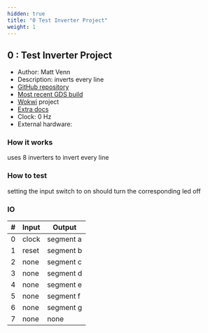 ```yaml
---
hidden: true
title: "0 Test Inverter Project"
weight: 1
---
```


## 0 : Test Inverter Project

* Author: Matt Venn
* Description: inverts every line
* [GitHub repository](https://github.com/TinyTapeout/tt02-test-invert)
* [Most recent GDS build](https://github.com/TinyTapeout/tt02-test-invert/actions/runs/3640803445)
* [Wokwi](https://wokwi.com/projects/341535056611770964) project
* [Extra docs]()
* Clock: 0 Hz
* External hardware: 



### How it works

uses 8 inverters to invert every line

### How to test

setting the input switch to on should turn the corresponding led off

### IO

| # | Input        | Output       |
|---|--------------|--------------|
| 0 | clock  | segment a |
| 1 | reset  | segment b |
| 2 | none  | segment c |
| 3 | none  | segment d |
| 4 | none  | segment e |
| 5 | none  | segment f |
| 6 | none  | segment g |
| 7 | none  | none |
